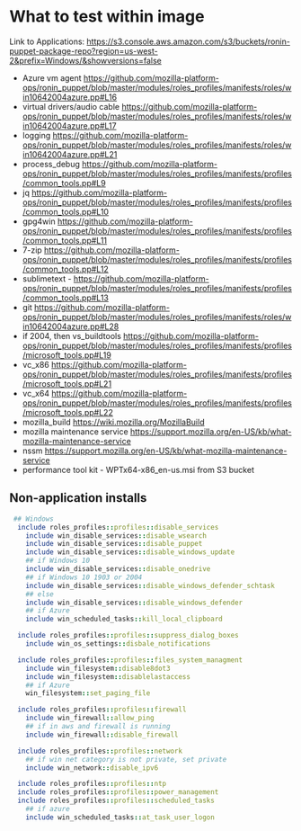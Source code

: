 # What to test within image

Link to Applications: https://s3.console.aws.amazon.com/s3/buckets/ronin-puppet-package-repo?region=us-west-2&prefix=Windows/&showversions=false


* Azure vm agent https://github.com/mozilla-platform-ops/ronin_puppet/blob/master/modules/roles_profiles/manifests/roles/win10642004azure.pp#L16
* virtual drivers/audio cable https://github.com/mozilla-platform-ops/ronin_puppet/blob/master/modules/roles_profiles/manifests/roles/win10642004azure.pp#L17
* logging https://github.com/mozilla-platform-ops/ronin_puppet/blob/master/modules/roles_profiles/manifests/roles/win10642004azure.pp#L21
* process_debug https://github.com/mozilla-platform-ops/ronin_puppet/blob/master/modules/roles_profiles/manifests/profiles/common_tools.pp#L9
* jq https://github.com/mozilla-platform-ops/ronin_puppet/blob/master/modules/roles_profiles/manifests/profiles/common_tools.pp#L10
* gpg4win https://github.com/mozilla-platform-ops/ronin_puppet/blob/master/modules/roles_profiles/manifests/profiles/common_tools.pp#L11
* 7-zip https://github.com/mozilla-platform-ops/ronin_puppet/blob/master/modules/roles_profiles/manifests/profiles/common_tools.pp#L12
* sublimetext - https://github.com/mozilla-platform-ops/ronin_puppet/blob/master/modules/roles_profiles/manifests/profiles/common_tools.pp#L13
* git https://github.com/mozilla-platform-ops/ronin_puppet/blob/master/modules/roles_profiles/manifests/roles/win10642004azure.pp#L28
* if 2004, then vs_buildtools https://github.com/mozilla-platform-ops/ronin_puppet/blob/master/modules/roles_profiles/manifests/profiles/microsoft_tools.pp#L19
* vc_x86 https://github.com/mozilla-platform-ops/ronin_puppet/blob/master/modules/roles_profiles/manifests/profiles/microsoft_tools.pp#L21
* vc_x64 https://github.com/mozilla-platform-ops/ronin_puppet/blob/master/modules/roles_profiles/manifests/profiles/microsoft_tools.pp#L22
* mozilla_build https://wiki.mozilla.org/MozillaBuild
* mozilla maintenance service https://support.mozilla.org/en-US/kb/what-mozilla-maintenance-service
* nssm https://support.mozilla.org/en-US/kb/what-mozilla-maintenance-service
* performance tool kit - WPTx64-x86_en-us.msi from S3 bucket

## Non-application installs

```Ruby
 ## Windows
  include roles_profiles::profiles::disable_services
    include win_disable_services::disable_wsearch
    include win_disable_services::disable_puppet
    include win_disable_services::disable_windows_update
    ## if Windows 10
    include win_disable_services::disable_onedrive
    ## if Windows 10 1903 or 2004
    include win_disable_services::disable_windows_defender_schtask
    ## else
    include win_disable_services::disable_windows_defender
    ## if Azure
    include win_scheduled_tasks::kill_local_clipboard

  include roles_profiles::profiles::suppress_dialog_boxes
    include win_os_settings::disbale_notifications

  include roles_profiles::profiles::files_system_managment
    include win_filesystem::disable8dot3
    include win_filesystem::disablelastaccess
    ## if Azure
    win_filesystem::set_paging_file

  include roles_profiles::profiles::firewall
    include win_firewall::allow_ping
    ## if in aws and firewall is running
    include win_firewall::disable_firewall

  include roles_profiles::profiles::network
    ## if win net category is not private, set private
    include win_network::disable_ipv6

  include roles_profiles::profiles::ntp
  include roles_profiles::profiles::power_management
  include roles_profiles::profiles::scheduled_tasks
    ## if azure
    include win_scheduled_tasks::at_task_user_logon
```
